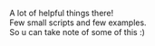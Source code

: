 A lot of helpful things there!  
Few small scripts and few examples.  
So u can take note of some of this :)
